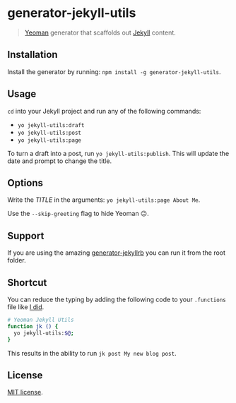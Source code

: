 # generator-jekyll-utils

> [Yeoman](http://yeoman.io) generator that scaffolds out [Jekyll](http://jekyllrb.com/) content.

## Installation

Install the generator by running: `npm install -g generator-jekyll-utils`.

## Usage

`cd` into your Jekyll project and run any of the following commands:

* `yo jekyll-utils:draft`
* `yo jekyll-utils:post`
* `yo jekyll-utils:page`

To turn a draft into a post, run `yo jekyll-utils:publish`. This will update the date and prompt to change the title.

## Options

Write the *TITLE* in the arguments: `yo jekyll-utils:page About Me`.

Use the `--skip-greeting` flag to hide Yeoman ☹.

## Support

If you are using the amazing [generator-jekyllrb](https://github.com/robwierzbowski/generator-jekyllrb) you can run it from the root folder.

## Shortcut

You can reduce the typing by adding the following code to your `.functions` file like [I did](https://github.com/HiroAgustin/dotfiles/commit/962c6d2e997cb317695e4111231110f98324382d).

```bash
# Yeoman Jekyll Utils
function jk () {
  yo jekyll-utils:$@;
}
```

This results in the ability to run `jk post My new blog post`.

## License

[MIT license](https://github.com/HiroAgustin/generator-jekyll-utils/blob/master/LICENSE).
